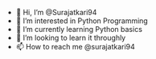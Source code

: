 - 👋 Hi, I’m @Surajatkari94
- 👀 I’m interested in Python Programming
- 🌱 I’m currently learning Python basics
- 💞️ I’m looking to learn it throughly
- 📫 How to reach me @surajatkari94

<!---
Surajatkari94/Surajatkari94 is a ✨ special ✨ repository because its `README.md` (this file) appears on your GitHub profile.
You can click the Preview link to take a look at your changes.
--->
